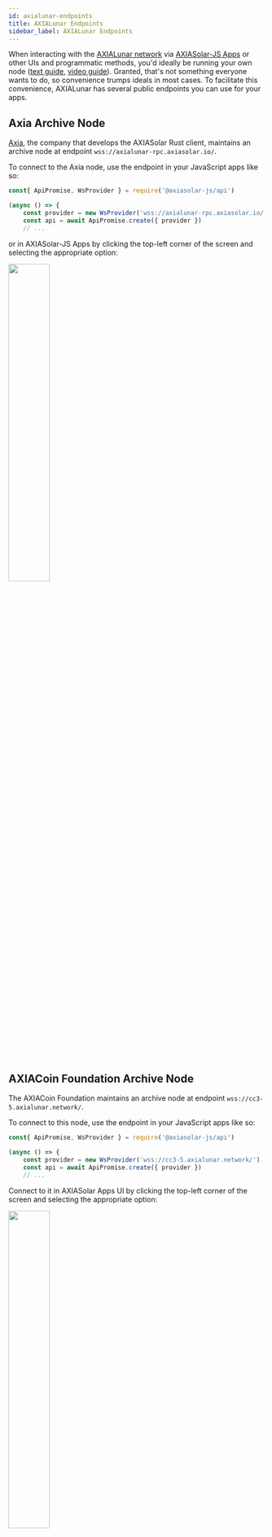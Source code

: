 ```yaml
---
id: axialunar-endpoints
title: AXIALunar Endpoints
sidebar_label: AXIALunar Endpoints
---
```


When interacting with the [AXIALunar network](https://axialunar.network) via [AXIASolar-JS Apps](https://axiasolar.js.org/apps) or other UIs and programmatic methods, you'd ideally be running your own node ([text guide](maintain-sync), [video guide](https://www.youtube.com/watch?v=31DdfcxbAVs)). Granted, that's not something everyone wants to do, so convenience trumps ideals in most cases. To facilitate this convenience, AXIALunar has several public endpoints you can use for your apps.

## Axia Archive Node

[Axia](https://axia.io), the company that develops the AXIASolar Rust client, maintains an archive node at endpoint `wss://axialunar-rpc.axiasolar.io/`.

To connect to the Axia node, use the endpoint in your JavaScript apps like so:

```javascript
const{ ApiPromise, WsProvider } = require('@axiasolar-js/api')

(async () => {
    const provider = new WsProvider('wss://axialunar-rpc.axiasolar.io/')
    const api = await ApiPromise.create({ provider })
    // ...
```

or in AXIASolar-JS Apps by clicking the top-left corner of the screen and selecting the appropriate option:

<img src="/img/endpoints/axialunar_endpoint_axia.png" width=40% />

## AXIACoin Foundation Archive Node

The AXIACoin Foundation maintains an archive node at endpoint `wss://cc3-5.axialunar.network/`.

To connect to this node, use the endpoint in your JavaScript apps like so:

```javascript
const{ ApiPromise, WsProvider } = require('@axiasolar-js/api')

(async () => {
    const provider = new WsProvider('wss://cc3-5.axialunar.network/')
    const api = await ApiPromise.create({ provider })
    // ...
```

Connect to it in AXIASolar Apps UI by clicking the top-left corner of the screen and selecting the appropriate option:

<img src="/img/endpoints/axialunar_endpoint_web3.png" width=40% />
